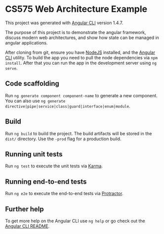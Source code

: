 # CS575 Web Architecture Example

This project was generated with [Angular CLI](https://github.com/angular/angular-cli) version 1.4.7.

The purpose of this project is to demonstrate the angular framework, discuss modern web architectures, and show how state can be managed in angular applications.

After cloning from git, ensure you have [NodeJS](https://nodejs.org/en/) installed, and the [Angular CLI](https://github.com/angular/angular-cli) utility.  To build the app you need to pull the node dependencies via `npm install`.  After that you can run the app in the development server using `ng serve`.

## Code scaffolding

Run `ng generate component component-name` to generate a new component. You can also use `ng generate directive|pipe|service|class|guard|interface|enum|module`.

## Build

Run `ng build` to build the project. The build artifacts will be stored in the `dist/` directory. Use the `-prod` flag for a production build.

## Running unit tests

Run `ng test` to execute the unit tests via [Karma](https://karma-runner.github.io).

## Running end-to-end tests

Run `ng e2e` to execute the end-to-end tests via [Protractor](http://www.protractortest.org/).

## Further help

To get more help on the Angular CLI use `ng help` or go check out the [Angular CLI README](https://github.com/angular/angular-cli/blob/master/README.md).
